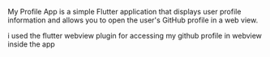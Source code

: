 My Profile App is a simple Flutter application that displays user profile information and allows you to open the user's GitHub profile in a web view.

i used the flutter webview plugin for accessing my github profile in webview inside the app
